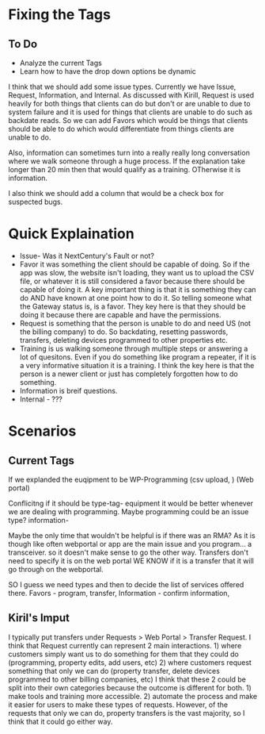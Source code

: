 # Fixing the Tags
## To Do
- Analyze the current Tags
- Learn how to have the drop down options be dynamic 

I think that we should add some issue types. Currently we have Issue, Request, Information, and Internal. 
As discussed with Kirill, Request is used heavily for both things that clients can do but don't or are unable to due to system failure and it is used for things that clients are unable to do such as backdate reads. So we can add Favors which would be things that clients should be able to do which would differentiate from things clients are unable to do. 

Also, information can sometimes turn into a really really long conversation where we walk someone through a huge process. If the explanation take longer than 20 min then that would qualify as a training. OTherwise it is information. 

I also think we should add a column that would be a check box for suspected bugs. 

# Quick Explaination 
- Issue- Was it NextCentury's Fault or not?
- Favor it was something the client should be capable of doing. So if the app was slow, the website isn't loading, they want us to upload the CSV file, or whatever it is still considered a favor because there should be capable of doing it. A key important thing is that it is something they can do AND have known at one point how to do it. So telling someone what the Gateway status is, is a favor. They key here is that they should be doing it because there are capable and have the permissions. 
- Request is something that the person is unable to do and need US (not the billing company) to do. So backdating, resetting passwords, transfers, deleting devices programmed to other properties etc. 
- Training is us walking someone through multiple steps or answering a lot of quesitons. Even if you do something like program a repeater, if it is a very informative situation it is a training. I think the key here is that the person is a newer client or just has completely forgotten how to do something. 
- Information is breif questions.  
- Internal - ???
# Scenarios

## Current Tags
If we explanded the euqipment to be WP-Programming (csv upload, )  (Web portal) 

Conflicitng if it should be type-tag- equipment it would be better whenever we are dealing with programming. Maybe programming could be an issue type? 
information-

Maybe the only time that wouldn't be helpful is if there was an RMA? As it is though like often webportal or app are the main issue and you program... a transceiver. so it doesn't make sense to go the other way. Transfers don't need to specify it is on the web portal WE KNOW if it is a transfer that it will go through on the webportal. 

SO I guess we need types and then to decide the list of services offered there. 
Favors - program, transfer, 
Information - confirm information, 
## Kiril's Imput

I typically put transfers under Requests > Web Portal > Transfer Request. I think that Request currently can represent 2 main interactions. 1) where customers simply want us to do something for them that they could do (programming, property edits, add users, etc) 2) where customers request something that only we can do (property transfer, delete devices programmed to other billing companies, etc) I think that these 2 could be split into their own categories because the outcome is different for both. 1) make tools and training more accessible. 2) automate the process and make it easier for users to make these types of requests. However, of the requests that only we can do, property transfers is the vast majority, so I think that it could go either way.
